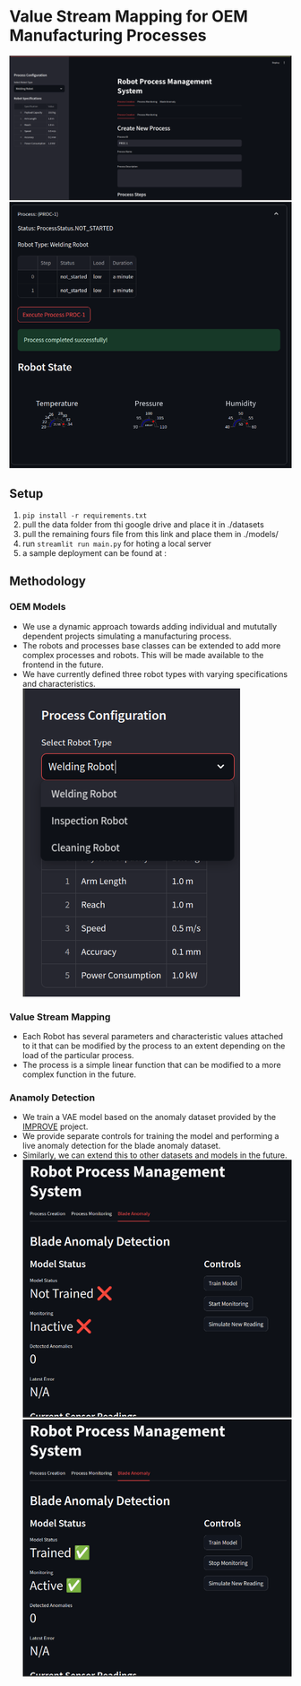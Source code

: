 # Value Stream Mapping for OEM Manufacturing Processes
![alt text](./images/image.png)
![alt text](./images/image-1.png)
## Setup
1. `pip install -r requirements.txt`
2. pull the data folder from thi google drive and place it in ./datasets
3. pull the remaining fours file from this link and place them in ./models/
4. run `streamlit run main.py` for hoting a local server
5. a sample deployment can be found at : <coming soon>
## Methodology
### OEM Models
- We use a dynamic approach towards adding individual and mututally dependent projects simulating a manufacturing process. 
- The robots and processes base classes can be extended to add more complex processes and robots. This will be made available to the frontend in the future.
- We have currently defined three robot types with varying specifications and characteristics.
![alt text](./images/image-2.png)
### Value Stream Mapping
- Each Robot has several parameters and characteristic values attached to it that can be modified by the process to an extent depending on the load of the particular process.
- The process is a simple linear function that can be modified to a more complex function in the future.
### Anamoly Detection
- We train a VAE model based on the anomaly dataset provided by the [IMPROVE](https://www.improve-etn.eu/) project.
- We provide separate controls for training the model and performing a live anomaly detection for the blade anomaly dataset.
- Similarly, we can extend this to other datasets and models in the future.
![alt text](./images/image-3.png)
![alt text](./images/image-4.png)